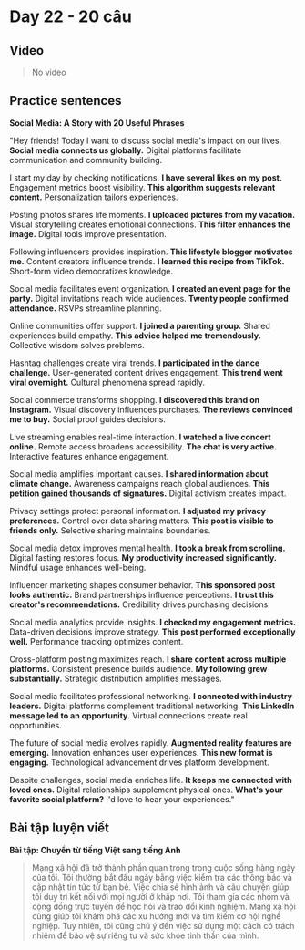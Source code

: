 # Day 22 - 20 câu

## Video
> No video

## Practice sentences

**Social Media: A Story with 20 Useful Phrases**

"Hey friends! Today I want to discuss social media's impact on our lives. **Social media connects us globally.** Digital platforms facilitate communication and community building.

I start my day by checking notifications. **I have several likes on my post.** Engagement metrics boost visibility. **This algorithm suggests relevant content.** Personalization tailors experiences.

Posting photos shares life moments. **I uploaded pictures from my vacation.** Visual storytelling creates emotional connections. **This filter enhances the image.** Digital tools improve presentation.

Following influencers provides inspiration. **This lifestyle blogger motivates me.** Content creators influence trends. **I learned this recipe from TikTok.** Short-form video democratizes knowledge.

Social media facilitates event organization. **I created an event page for the party.** Digital invitations reach wide audiences. **Twenty people confirmed attendance.** RSVPs streamline planning.

Online communities offer support. **I joined a parenting group.** Shared experiences build empathy. **This advice helped me tremendously.** Collective wisdom solves problems.

Hashtag challenges create viral trends. **I participated in the dance challenge.** User-generated content drives engagement. **This trend went viral overnight.** Cultural phenomena spread rapidly.

Social commerce transforms shopping. **I discovered this brand on Instagram.** Visual discovery influences purchases. **The reviews convinced me to buy.** Social proof guides decisions.

Live streaming enables real-time interaction. **I watched a live concert online.** Remote access broadens accessibility. **The chat is very active.** Interactive features enhance engagement.

Social media amplifies important causes. **I shared information about climate change.** Awareness campaigns reach global audiences. **This petition gained thousands of signatures.** Digital activism creates impact.

Privacy settings protect personal information. **I adjusted my privacy preferences.** Control over data sharing matters. **This post is visible to friends only.** Selective sharing maintains boundaries.

Social media detox improves mental health. **I took a break from scrolling.** Digital fasting restores focus. **My productivity increased significantly.** Mindful usage enhances well-being.

Influencer marketing shapes consumer behavior. **This sponsored post looks authentic.** Brand partnerships influence perceptions. **I trust this creator's recommendations.** Credibility drives purchasing decisions.

Social media analytics provide insights. **I checked my engagement metrics.** Data-driven decisions improve strategy. **This post performed exceptionally well.** Performance tracking optimizes content.

Cross-platform posting maximizes reach. **I share content across multiple platforms.** Consistent presence builds audience. **My following grew substantially.** Strategic distribution amplifies messages.

Social media facilitates professional networking. **I connected with industry leaders.** Digital platforms complement traditional networking. **This LinkedIn message led to an opportunity.** Virtual connections create real opportunities.

The future of social media evolves rapidly. **Augmented reality features are emerging.** Innovation enhances user experiences. **This new format is engaging.** Technological advancement drives platform development.

Despite challenges, social media enriches life. **It keeps me connected with loved ones.** Digital relationships supplement physical ones. **What's your favorite social platform?** I'd love to hear your experiences."

## Bài tập luyện viết

**Bài tập: Chuyển từ tiếng Việt sang tiếng Anh**

> Mạng xã hội đã trở thành phần quan trọng trong cuộc sống hàng ngày của tôi. Tôi thường bắt đầu ngày bằng việc kiểm tra các thông báo và cập nhật tin tức từ bạn bè. Việc chia sẻ hình ảnh và câu chuyện giúp tôi duy trì kết nối với mọi người ở khắp nơi. Tôi tham gia các nhóm và cộng đồng trực tuyến để học hỏi và trao đổi kinh nghiệm. Mạng xã hội cũng giúp tôi khám phá các xu hướng mới và tìm kiếm cơ hội nghề nghiệp. Tuy nhiên, tôi cũng chú ý đến việc sử dụng một cách có trách nhiệm để bảo vệ sự riêng tư và sức khỏe tinh thần của mình.
